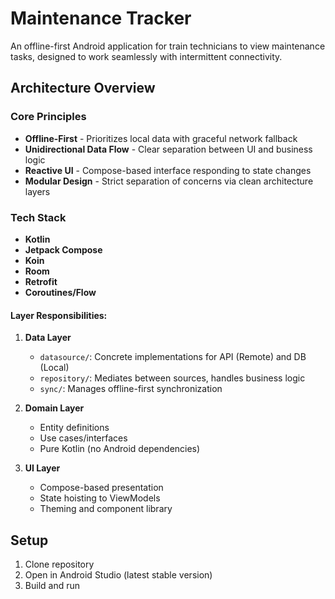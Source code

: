 # Maintenance Tracker

An offline-first Android application for train technicians to view maintenance tasks, designed to work seamlessly with intermittent connectivity.

## Architecture Overview

### Core Principles
- **Offline-First** - Prioritizes local data with graceful network fallback
- **Unidirectional Data Flow** - Clear separation between UI and business logic
- **Reactive UI** - Compose-based interface responding to state changes
- **Modular Design** - Strict separation of concerns via clean architecture layers

### Tech Stack
- **Kotlin**
- **Jetpack Compose**
- **Koin**
- **Room**
- **Retrofit**
- **Coroutines/Flow**


#### Layer Responsibilities:

1. **Data Layer**
    - `datasource/`: Concrete implementations for API (Remote) and DB (Local)
    - `repository/`: Mediates between sources, handles business logic
    - `sync/`: Manages offline-first synchronization

2. **Domain Layer**
    - Entity definitions
    - Use cases/interfaces
    - Pure Kotlin (no Android dependencies)

3. **UI Layer**
    - Compose-based presentation
    - State hoisting to ViewModels
    - Theming and component library

## Setup

1. Clone repository
2. Open in Android Studio (latest stable version)
3. Build and run
